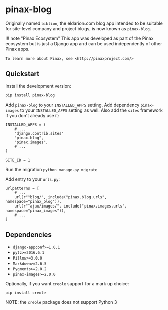 # pinax-blog

Originally named `biblion`, the eldarion.com blog app intended to be suitable
for site-level company and project blogs, is now known as `pinax-blog`.

!!! note "Pinax Ecosystem"
    This app was developed as part of the Pinax ecosystem but is just a Django app
    and can be used independently of other Pinax apps.

    To learn more about Pinax, see <http://pinaxproject.com/>


## Quickstart

Install the development version:

    pip install pinax-blog

Add `pinax-blog` to your `INSTALLED_APPS` setting.
Add dependency `pinax-images` to your `INSTALLED_APPS` setting as well.
Also add the `sites` framework if you don't already use it:

    INSTALLED_APPS = (
        # ...
        "django.contrib.sites"
        "pinax.blog",
        "pinax.images",
        # ...
    )

    SITE_ID = 1

Run the migration `python manage.py migrate`

Add entry to your `urls.py`:

    urlpatterns = [
        # ...
        url(r"^blog/", include("pinax.blog.urls", namespace="pinax_blog")),
        url(r"^ajax/images/", include("pinax.images.urls", namespace="pinax_images")),
        # ...
    ]


## Dependencies

* `django-appconf>=1.0.1`
* `pytz>=2016.6.1`
* `Pillow>=3.0.0`
* `Markdown>=2.6.5`
* `Pygments>=2.0.2`
* `pinax-images>=2.0.0`

Optionally, if you want `creole` support for a mark up choice:

    pip install creole

NOTE: the `creole` package does not support Python 3
